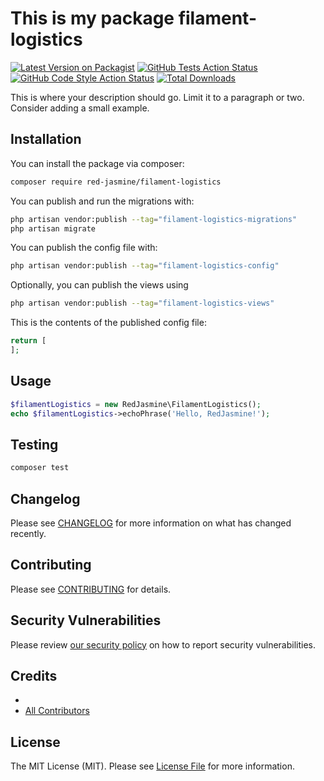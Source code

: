 # This is my package filament-logistics

[![Latest Version on Packagist](https://img.shields.io/packagist/v/red-jasmine/filament-logistics.svg?style=flat-square)](https://packagist.org/packages/red-jasmine/filament-logistics)
[![GitHub Tests Action Status](https://img.shields.io/github/actions/workflow/status/red-jasmine/filament-logistics/run-tests.yml?branch=main&label=tests&style=flat-square)](https://github.com/red-jasmine/filament-logistics/actions?query=workflow%3Arun-tests+branch%3Amain)
[![GitHub Code Style Action Status](https://img.shields.io/github/actions/workflow/status/red-jasmine/filament-logistics/fix-php-code-styling.yml?branch=main&label=code%20style&style=flat-square)](https://github.com/red-jasmine/filament-logistics/actions?query=workflow%3A"Fix+PHP+code+styling"+branch%3Amain)
[![Total Downloads](https://img.shields.io/packagist/dt/red-jasmine/filament-logistics.svg?style=flat-square)](https://packagist.org/packages/red-jasmine/filament-logistics)



This is where your description should go. Limit it to a paragraph or two. Consider adding a small example.

## Installation

You can install the package via composer:

```bash
composer require red-jasmine/filament-logistics
```

You can publish and run the migrations with:

```bash
php artisan vendor:publish --tag="filament-logistics-migrations"
php artisan migrate
```

You can publish the config file with:

```bash
php artisan vendor:publish --tag="filament-logistics-config"
```

Optionally, you can publish the views using

```bash
php artisan vendor:publish --tag="filament-logistics-views"
```

This is the contents of the published config file:

```php
return [
];
```

## Usage

```php
$filamentLogistics = new RedJasmine\FilamentLogistics();
echo $filamentLogistics->echoPhrase('Hello, RedJasmine!');
```

## Testing

```bash
composer test
```

## Changelog

Please see [CHANGELOG](CHANGELOG.md) for more information on what has changed recently.

## Contributing

Please see [CONTRIBUTING](.github/CONTRIBUTING.md) for details.

## Security Vulnerabilities

Please review [our security policy](../../security/policy) on how to report security vulnerabilities.

## Credits

- [](https://github.com/red-jasmine)
- [All Contributors](../../contributors)

## License

The MIT License (MIT). Please see [License File](LICENSE.md) for more information.
